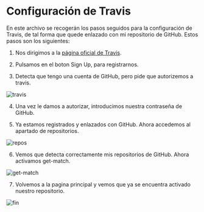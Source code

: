# Configuración de Travis

En este archivo se recogerán los pasos seguidos para la configuración de Travis, de tal forma que quede enlazado con mi repositorio de GitHub. Estos pasos son los siguientes:

1. Nos dirigimos a la [página oficial de Travis](https://travis-ci.org/).

2. Pulsamos en el boton Sign Up, para registrarnos.

3. Detecta que tengo una cuenta de GitHub, pero pide que autorizemos a travis.

![travis](https://github.com/joseegc10/get-match/blob/master/docs/img/travis/authorize.png)

4. Una vez le damos a autorizar, introducimos nuestra contraseña de GitHub.

5. Ya estamos registrados y enlazados con GitHub. Ahora accedemos al apartado de repositorios.

![repos](https://github.com/joseegc10/get-match/blob/master/docs/img/travis/repositorios.png)

6. Vemos que detecta correctamente mis repositorios de GitHub. Ahora activamos get-match.

![get-match](https://github.com/joseegc10/get-match/blob/master/docs/img/travis/get-match.png)

7. Volvemos a la pagina principal y vemos que ya se encuentra activado nuestro repositorio.

![fin](https://github.com/joseegc10/get-match/blob/master/docs/img/travis/fin.png)